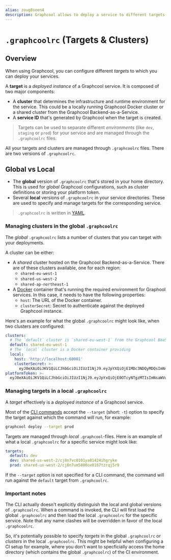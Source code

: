 ```yaml
---
alias: zoug8seen4
description: Graphcool allows to deploy a service to different targets.
---
```


# `.graphcoolrc` (Targets & Clusters)

## Overview

When using Graphcool, you can configure different _targets_ to which you can deploy your services.

A **target** is a _deployed instance_ of a Graphcool service. It is composed of two major components:

- A **cluster** that determines the infrastructure and runtime environment for the service. This could be a locally running Graphcool Docker cluster or a shared cluster from the Graphcool Backend-as-a-Service.
- A **service ID** that's generated by Graphcool when the target is created.  

> Targets can be used to separate different _environments_ (like `dev`, `staging` or `prod`) for your service and are managed through the `.graphcoolrc` files.

All your targets and clusters are managed through `.graphcoolrc` files. There are two versions of `.graphcoolrc`.

## Global vs Local

- The **global** version of `.graphcoolrc` that's stored in your home directory. This is used for _global_ Graphcool configurations, such as cluster definitions or storing your platform token. 
- Several **local** versions of `.graphcoolrc` in your service directories. These are used to specify and manage targets for the corresponding service.

> `.graphcoolrc` is written in [YAML](https://en.wikipedia.org/wiki/YAML).

### Managing clusters in the global `.graphcoolrc`

The _global_ `.graphcoolrc` lists a number of clusters that you can target with your deployments.

A cluster can be either:

- A _shared_ cluster hosted on the Graphcool Backend-as-a-Service. There are of these clusters available, one for each region:
  - `shared-eu-west-1`
  - `shared-us-west-2`
  - `shared-ap-northeast-1`
- A [Docker](https://www.docker.com) container that's running the required environment for Graphool services. In this case, it needs to have the following properties:
  - `host`: The URL of the Docker container.
  - `clusterSecret`: Secret to authenticate against the deployed Graphcool instance.

Here's an example for what the global `.graphcoolrc` might look like, when two clusters are configured:

```yml
clusters:
  # The `default` cluster is `shared-eu-west-1` from the Graphcool BaaS
  default: shared-eu-west-1
  # The `local` cluster is a Docker container providing 
  local:
    host: 'http://localhost:60001'
    clusterSecret: >-
      eyJ0eXAiOiJKV1QiLCJhbGciOiJIUzI1NjJ9.eyJpYXQiOjE1MDc3NDQyMDQsImNsaWVudElkIjoiY2o4bmJ5bjE3MDAwMDAxNzdmNHZzN3FxNCJ9.BFJX4w36ZNz-RVlExjA93qXDteEkP7fLgmw5OfFFPGY
platformToken: >-
  eyJ0eXAiOiJKV1QiLCJhbGciOiJIUzI1NjJ9.eyJpYxQiOjE0OTcyNTgzMTIsImNsaWVud3lkIjoiY2l3ajBkc2V1MGY0bDAxMjJ1NDdzcXE1bSJ9.-JEH4TwIZCwJCUIq4Od-r-Xbuw6kkx3QKR5zcwHqmgI
```


### Managing targets in a local `.graphcoolrc`

A _target_ effectively is a _deployed instance_ of a Graphcool service.

Most of the [CLI commands](!alias-aiteerae6l) accept the `--target` (short: `-t`) option to specify the target against which the command will run, for example:

```sh
graphcool deploy --target prod
```

Targets are managed through _local_ `.graphcool`-files. Here is an example of what a local `.graphcoolrc` for a specific service might look like:

```yml
targets:
  default: dev
  dev: shared-us-west-2/cj8n7vc0101ya01424ihgryke
  prod: shared-us-west-2/cj8n7um5800ox0167tzrqj5r9
```

If the `--target` option is not specified for a CLI command, the command will run against the `default` target from `.graphcoolrc`.


### Important notes

The CLI actually doesn't explicitly distinguish the local and global versions of `.graphcoolrc`. When a command is invoked, the CLI will first load the global `.graphcoolrc` and then load the local `.graphcoolrc` for the specific service. Note that any name clashes will be overridden in favor of the local `.graphcoolrc`.

So, it's potentially possible to specify _targets_ in the global `.graphcoolrc` or _clusters_ in the local `.graphcoolrc`. This might be helpful when configuring a CI setup for example, where you don't want to specficially access the home directory (which contains the global `.graphcoolrc`) of the CI environment. 



